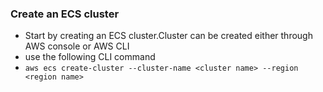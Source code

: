 ### Create an ECS cluster
  - Start by creating an ECS cluster.Cluster can be created either through AWS console or AWS CLI
  - use the following CLI command
  - ` aws ecs create-cluster --cluster-name <cluster name> --region  <region name> `

